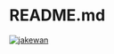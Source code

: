 # README.md

[![jakewan](https://circleci.com/gh/jakewan/scons-playground.svg?style=shield)](https://app.circleci.com/pipelines/github/jakewan/scons-playground)
